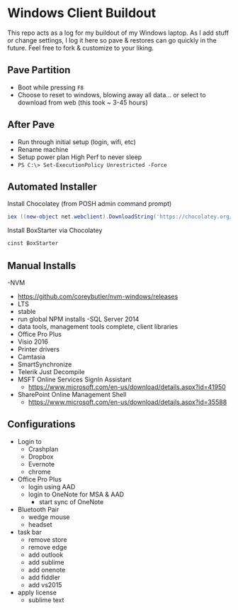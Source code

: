 # Windows Client Buildout

This repo acts as a log for my buildout of my Windows laptop. As I add stuff or change settings, I log it here so pave & restores can go quickly in the future. Feel free to fork & customize to your liking.

## Pave Partition

- Boot while pressing `F8`
- Choose to reset to windows, blowing away all data... or select to download from web (this took ~ 3-45 hours)

## After Pave

- Run through initial setup (login, wifi, etc)
- Rename machine
- Setup power plan High Perf to never sleep
- `PS C:\> Set-ExecutionPolicy Unrestricted -Force`

## Automated Installer

Install Chocolatey (from POSH admin command prompt)

  ```PowerShell
  iex ((new-object net.webclient).DownloadString('https://chocolatey.org/install.ps1'))
  ```

Install BoxStarter via Chocolatey

  ```PowerShell
  cinst BoxStarter
  ```

## Manual Installs

-NVM
  - https://github.com/coreybutler/nvm-windows/releases
  - LTS
  - stable
  - run global NPM installs
-SQL Server 2014
  - data tools, management tools complete, client libraries
- Office Pro Plus
- Visio 2016
- Printer drivers
- Camtasia
- SmartSynchronize
- Telerik Just Decompile
- MSFT Online Services SignIn Assistant
  - https://www.microsoft.com/en-us/download/details.aspx?id=41950
- SharePoint Online Management Shell
  - https://www.microsoft.com/en-us/download/details.aspx?id=35588

## Configurations

- Login to
  - Crashplan
  - Dropbox
  - Evernote
  - chrome
- Office Pro Plus
  - login using AAD
  - login to OneNote for MSA & AAD
    - start sync of OneNote
- Bluetooth Pair
  - wedge mouse
  - headset
- task bar
  - remove store
  - remove edge
  - add outlook
  - add sublime
  - add onenote
  - add fiddler
  - add vs2015
- apply license
  - sublime text